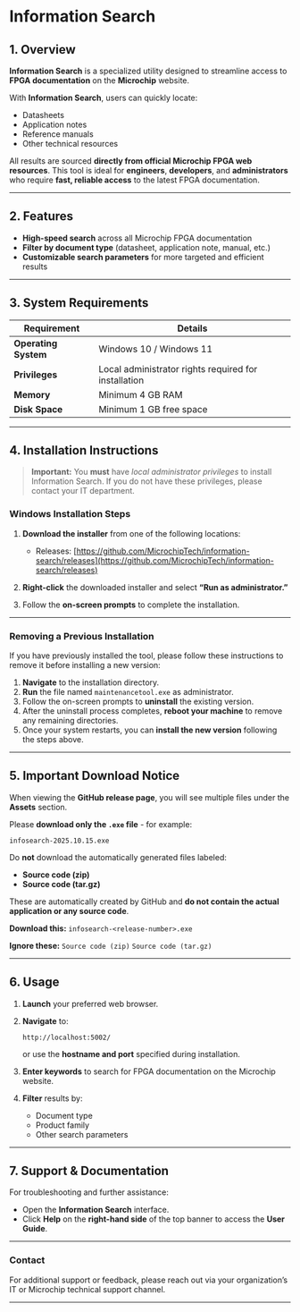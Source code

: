 # Information Search

## **1. Overview**

**Information Search** is a specialized utility designed to streamline access to **FPGA documentation** on the **Microchip** website.

With **Information Search**, users can quickly locate:

* Datasheets
* Application notes
* Reference manuals
* Other technical resources

All results are sourced **directly from official Microchip FPGA web resources**.
This tool is ideal for **engineers**, **developers**, and **administrators** who require **fast, reliable access** to the latest FPGA documentation.

---

## **2. Features**

* **High-speed search** across all Microchip FPGA documentation
* **Filter by document type** (datasheet, application note, manual, etc.)
* **Customizable search parameters** for more targeted and efficient results

---

## **3. System Requirements**

| Requirement          | Details                                              |
| -------------------- | ---------------------------------------------------- |
| **Operating System** | Windows 10 / Windows 11                              |
| **Privileges**       | Local administrator rights required for installation |
| **Memory**           | Minimum 4 GB RAM                                     |
| **Disk Space**       | Minimum 1 GB free space                              |

---

## **4. Installation Instructions**

> **Important:** You **must** have *local administrator privileges* to install Information Search.
> If you do not have these privileges, please contact your IT department.

### **Windows Installation Steps**

1. **Download the installer** from one of the following locations:

   * Releases: [https://github.com/MicrochipTech/information-search/releases](https://github.com/MicrochipTech/information-search/releases)
2. **Right-click** the downloaded installer and select **“Run as administrator.”**
3. Follow the **on-screen prompts** to complete the installation.

---

### **Removing a Previous Installation**

If you have previously installed the tool, please follow these instructions to remove it before installing a new version:

1. **Navigate** to the installation directory.
2. **Run** the file named `maintenancetool.exe` as administrator.
3. Follow the on-screen prompts to **uninstall** the existing version.
4. After the uninstall process completes, **reboot your machine** to remove any remaining directories.
5. Once your system restarts, you can **install the new version** following the steps above.

---

## **5. Important Download Notice**

When viewing the **GitHub release page**, you will see multiple files under the **Assets** section.

Please **download only the `.exe` file** - for example:

```
infosearch-2025.10.15.exe
```

Do **not** download the automatically generated files labeled:

* **Source code (zip)**
* **Source code (tar.gz)**

These are automatically created by GitHub and **do not contain the actual application or any source code**.

**Download this:**
`infosearch-<release-number>.exe`

**Ignore these:**
`Source code (zip)`
`Source code (tar.gz)`

---

## **6. Usage**

1. **Launch** your preferred web browser.
2. **Navigate** to:

   ```
   http://localhost:5002/
   ```

   or use the **hostname and port** specified during installation.
3. **Enter keywords** to search for FPGA documentation on the Microchip website.
4. **Filter** results by:

   * Document type
   * Product family
   * Other search parameters

---

## **7. Support & Documentation**

For troubleshooting and further assistance:

* Open the **Information Search** interface.
* Click **Help** on the **right-hand side** of the top banner to access the **User Guide**.

---

### **Contact**

For additional support or feedback, please reach out via your organization’s IT or Microchip technical support channel.

---